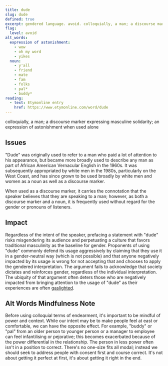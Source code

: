 ```yaml
---
title: dude
slug: dude
defined: true
excerpt: gendered language. avoid. colloquially, a man; a discourse marker expressing masculine solidarity; an expression of astonishment when used alone
flag:
  level: avoid
alt_words:
  expression of astonishment:
    - wow
    - oh my word
    - yikes
  noun:
    - y'all
    - friend
    - mate
    - fam
    - folks
    - pal*
    - buddy*
reading:
  - text: Etymonline entry
    href: https://www.etymonline.com/word/dude
---
```


colloquially, a man; a discourse marker expressing masculine solidarity; an expression of astonishment when used alone

## Issues

"Dude" was originally used to refer to a man who paid a lot of attention to his appearance, but became more broadly used to describe any man as part of African American Vernacular English in the 1960s. It was subsequently appropriated by white men in the 1980s, particularly on the West Coast, and has since grown to be used broadly by white men and women as a noun as well as a discourse marker.

When used as a discourse marker, it carries the connotation that the speaker believes that they are speaking to a man; however, as both a discourse marker and a noun, it is frequently used without regard for the gender or pronouns of listeners.

## Impact

Regardless of the intent of the speaker, prefacing a statement with "dude" risks misgendering its audience and perpetuating a culture that favors traditional masculinity as the baseline for gender. Proponents of using "dude" commonly defend its usage aggressively by claiming that they use it in a gender-neutral way (which is not possible) and that anyone negatively impacted by its usage is wrong for not accepting that and chooses to apply the gendered interpretation. The argument fails to acknowledge that society dictates and reinforces gender, regardless of the individual interpretation. The ubiquity of that argument often deters those who are negatively impacted from bringing attention to the usage of "dude" as their experiences are often [gaslighted](/definitions/gaslighting).

## Alt Words Mindfulness Note

Before using colloquial terms of endearment, it's important to be mindful of power and context. While our intent may be to make people feel at east or comfortable, we can have the opposite effect. For example, "buddy" or "pal" from an older person to younger person or a manager to employee can feel infantilising or pejorative; this becomes exacerbated because of the power differential in the relationship. The person in less power often isn't in a position to correct. There's no one-size fits all modal; instead we should seek to address people with consent first and course correct. It's not about getting it perfect at first, it's about getting it right in the end.
